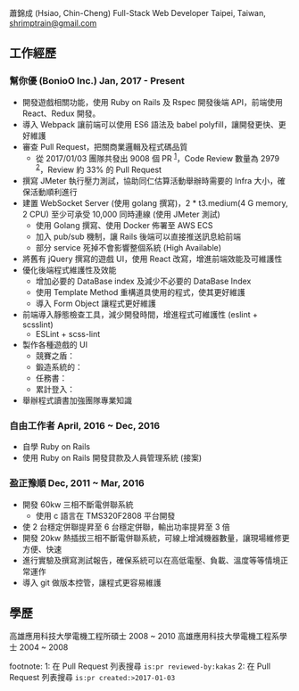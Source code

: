 蕭錦成 (Hsiao, Chin-Cheng)
Full-Stack Web Developer
Taipei, Taiwan, shrimptrain@gmail.com

## 工作經歷

### 幫你優 (BonioO Inc.) Jan, 2017 - Present

- 開發遊戲相關功能，使用 Ruby on Rails 及 Rspec 開發後端 API，前端使用 React、Redux 開發。
- 導入 Webpack 讓前端可以使用 ES6 語法及 babel polyfill，讓開發更快、更好維護
- 審查 Pull Request，把關商業邏輯及程式碼品質
   -  從 2017/01/03 團隊共發出 9008 個 PR <sup>[1](#foot-note-1)</sup>，Code Review 數量為 2979 <sup>[2](#foot-note-2)</sup>，Review 約 33% 的 Pull Request
- 撰寫 JMeter 執行壓力測試，協助同仁估算活動舉辦時需要的 Infra 大小，確保活動順利進行
- 建置 WebSocket Server (使用 golang 撰寫)，2 * t3.medium(4 G memory, 2 CPU) 至少可承受 10,000 同時連線 (使用 JMeter 測試)
   - 使用 Golang 撰寫、使用 Docker 佈署至 AWS ECS
   - 加入 pub/sub 機制，讓 Rails 後端可以直接推送訊息給前端
   - 部分 service 死掉不會影響整個系統 (High Available)
- 將舊有 jQuery 撰寫的遊戲 UI，使用 React 改寫，增進前端效能及可維護性
- 優化後端程式維護性及效能
   - 增加必要的 DataBase index 及減少不必要的 DataBase Index
   - 使用 Template Method 重構道具使用的程式，使其更好維護
   - 導入 Form Object 讓程式更好維護
- 前端導入靜態檢查工具，減少開發時間，增進程式可維護性 (eslint + scsslint)
   - ESLint + scss-lint
- 製作各種遊戲的 UI
   - 競賽之盾：
   - 鍛造系統的：
   - 任務書：
   - 累計登入：
- 舉辦程式讀書加強團隊專業知識

### 自由工作者 April, 2016 ~ Dec, 2016

- 自學 Ruby on Rails
- 使用 Ruby on Rails 開發貸款及人員管理系統 (接案)

### 盈正豫順 Dec, 2011 ~ Mar, 2016

- 開發 60kw 三相不斷電併聯系統
   - 使用 c 語言在 TMS320F2808 平台開發
- 使 2 台穩定併聯提昇至 6 台穩定併聯，輸出功率提昇至 3 倍
- 開發 20kw 熱插拔三相不斷電併聯系統，可線上增減機器數量，讓現場維修更方便、快速
- 進行實驗及撰寫測試報告，確保系統可以在高低電壓、負載、溫度等等情境正常運作
- 導入 git 做版本控管，讓程式更容易維護

## 學歷

高雄應用科技大學電機工程所碩士 2008 ~ 2010
高雄應用科技大學電機工程系學士 2004 ~ 2008

footnote:
<a name="foot-note-1">1</a>: 在 Pull Request 列表搜尋 `is:pr reviewed-by:kakas`
<a name="foot-note-2">2</a>: 在 Pull Request 列表搜尋 `is:pr created:>2017-01-03`

